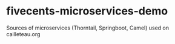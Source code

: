 # fivecents-microservices-demo
Sources of microservices (Thorntail, Springboot, Camel) used on cailleteau.org

